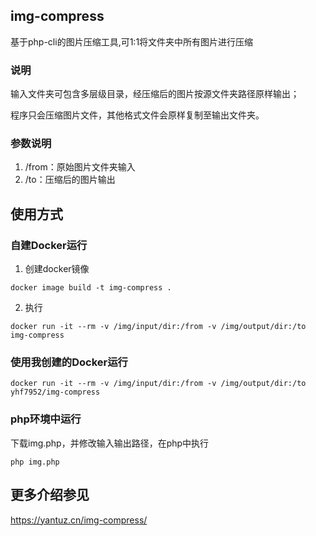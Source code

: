 ## img-compress
基于php-cli的图片压缩工具,可1:1将文件夹中所有图片进行压缩

### 说明
输入文件夹可包含多层级目录，经压缩后的图片按源文件夹路径原样输出；

程序只会压缩图片文件，其他格式文件会原样复制至输出文件夹。

### 参数说明
1. /from：原始图片文件夹输入
2. /to：压缩后的图片输出


## 使用方式

### 自建Docker运行
1. 创建docker镜像
```
docker image build -t img-compress .
```
2. 执行
```
docker run -it --rm -v /img/input/dir:/from -v /img/output/dir:/to img-compress
```

### 使用我创建的Docker运行
```
docker run -it --rm -v /img/input/dir:/from -v /img/output/dir:/to yhf7952/img-compress
```

### php环境中运行
下载img.php，并修改输入输出路径，在php中执行

```
php img.php
```

## 更多介绍参见
https://yantuz.cn/img-compress/
